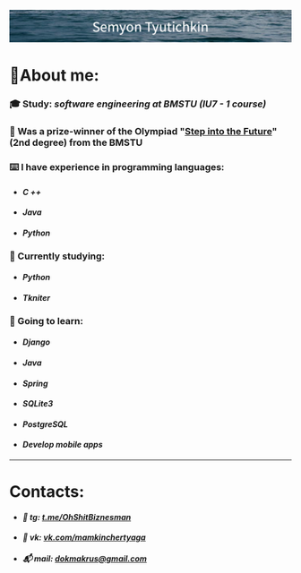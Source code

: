 [![Tyutichkin's GitHub Banner](./assets/Semyon_Tyutichkin-3.png)](https://t.me/OhShitBiznesman)

# 📍About me: 
 ###  🎓 Study:  _software engineering at_ ___BMSTU___ _(IU7 - 1 course)_
 ### 🥈 Was a __prize-winner__ of the Olympiad "[Step into the Future](https://olymp.bmstu.ru/ru/front "Goint to site")" (2nd degree) from the __BMSTU__


 ### __⌨️ I have experience in programming languages:__
 * #### _C ++_
 * #### _Java_
 * #### _Python_


### __🎯 Currently studying:__
* #### _Python_
* #### _Tkniter_


### __🔎 Going to learn__: 
* #### _Django_
* #### _Java_
* #### _Spring_
* #### _SQLite3_
* #### _PostgreSQL_
* #### _Develop mobile apps_
___
# Contacts:
  * #### *📨 tg: [t.me/OhShitBiznesman](https://t.me/OhShitBiznesman "Перейти в Telegram")*
  * #### *📲 vk: [vk.com/mamkinchertyaga](https://vk.com/mamkinchertyaga "Перейти в VK")*
  * #### *📬 mail: dokmakrus@gmail.com*
